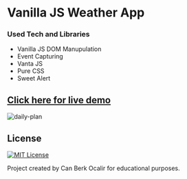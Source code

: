 # Vanilla JS Weather App

### Used Tech and Libraries
* Vanilla JS DOM Manupulation
* Event Capturing
* Vanta JS 
* Pure CSS
* Sweet Alert


## [Click here for live demo](https://exquisite-sfogliatella-fd758b.netlify.app/)

![daily-plan](https://user-images.githubusercontent.com/11324886/192642440-dbbfd8c0-55d4-4df7-84ac-93767e6af39b.gif)
## License

[![MIT License](https://img.shields.io/badge/License-MIT-green.svg)](https://choosealicense.com/licenses/mit/)

Project created by Can Berk Ocalir for educational purposes.
